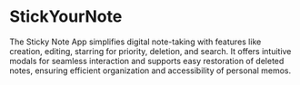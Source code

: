 # StickYourNote
The Sticky Note App simplifies digital note-taking with features like creation, editing, starring for priority, deletion, and search. It offers intuitive modals for seamless interaction and supports easy restoration of deleted notes, ensuring efficient organization and accessibility of personal memos.

